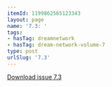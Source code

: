 ```yaml
---
itemId: 1199862565123343
layout: page
name: '7.3: '
tags:
- hasTag: dreamnetwork
- hasTag: dream-network-volume-7
type: post
urlSlug: '7.3'
---
```

<a href="files/pdfs/Volume_7/7.3-Dream-Network-Bulletin_Volume-7-Number-3.pdf" download="">Download issue 7.3</a>